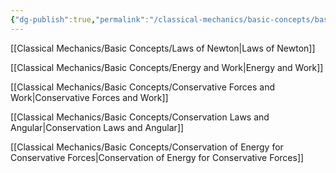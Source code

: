 ```yaml
---
{"dg-publish":true,"permalink":"/classical-mechanics/basic-concepts/basic-concepts/"}
---
```




[[Classical Mechanics/Basic Concepts/Laws of Newton\|Laws of Newton]]

[[Classical Mechanics/Basic Concepts/Energy and Work\|Energy and Work]]

[[Classical Mechanics/Basic Concepts/Conservative Forces and Work\|Conservative Forces and Work]]

[[Classical Mechanics/Basic Concepts/Conservation Laws and Angular\|Conservation Laws and Angular]]

[[Classical Mechanics/Basic Concepts/Conservation of Energy for Conservative Forces\|Conservation of Energy for Conservative Forces]]


